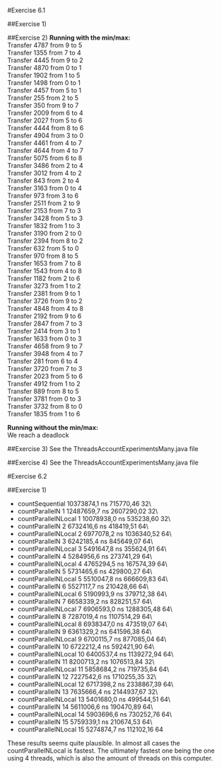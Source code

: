 #Exercise 6.1

##Exercise 1)

##Exercise 2)
**Running with the min/max:**\
Transfer 4787 from 9 to 5\
Transfer 1355 from 7 to 4\
Transfer 4445 from 9 to 2\
Transfer 4870 from 0 to 1\
Transfer 1902 from 1 to 5\
Transfer 1498 from 0 to 1\
Transfer 4457 from 5 to 1\
Transfer 255 from 2 to 5\
Transfer 350 from 9 to 7\
Transfer 2009 from 6 to 4\
Transfer 2027 from 5 to 6\
Transfer 4444 from 8 to 6\
Transfer 4904 from 3 to 0\
Transfer 4461 from 4 to 7\
Transfer 4644 from 4 to 7\
Transfer 5075 from 6 to 8\
Transfer 3486 from 2 to 4\
Transfer 3012 from 4 to 2\
Transfer 843 from 2 to 4\
Transfer 3163 from 0 to 4\
Transfer 973 from 3 to 6\
Transfer 2511 from 2 to 9\
Transfer 2153 from 7 to 3\
Transfer 3428 from 5 to 3\
Transfer 1832 from 1 to 3\
Transfer 3190 from 2 to 0\
Transfer 2394 from 8 to 2\
Transfer 632 from 5 to 0\
Transfer 970 from 8 to 5\
Transfer 1653 from 7 to 8\
Transfer 1543 from 4 to 8\
Transfer 1182 from 2 to 6\
Transfer 3273 from 1 to 2\
Transfer 2381 from 9 to 1\
Transfer 3726 from 9 to 2\
Transfer 4848 from 4 to 8\
Transfer 2192 from 9 to 6\
Transfer 2847 from 7 to 3\
Transfer 2414 from 3 to 1\
Transfer 1633 from 0 to 3\
Transfer 4658 from 9 to 7\
Transfer 3948 from 4 to 7\
Transfer 281 from 6 to 4\
Transfer 3720 from 7 to 3\
Transfer 2023 from 5 to 6\
Transfer 4912 from 1 to 2\
Transfer 889 from 8 to 5\
Transfer 3781 from 0 to 3\
Transfer 3732 from 8 to 0\
Transfer 1835 from 1 to 6

**Running without the min/max:**\
We reach a deadlock


##Exercise 3)
See the ThreadsAccountExperimentsMany.java file

##Exercise 4)
See the ThreadsAccountExperimentsMany.java file

#Exercise 6.2

##Exercise 1)
* countSequential                10373874,1 ns  715770,46         32\
* countParallelN  1              12487659,7 ns 2607290,02         32\
* countParallelNLocal  1         10078938,0 ns  535238,60         32\
* countParallelN  2               6732416,6 ns  418419,51         64\
* countParallelNLocal  2          6977078,2 ns 1036340,52         64\
* countParallelN  3               6242185,4 ns  845649,07         64\
* countParallelNLocal  3          5491647,8 ns  355624,91         64\
* countParallelN  4               5284956,6 ns  273741,29         64\
* countParallelNLocal  4          4765294,5 ns  167574,39         64\
* countParallelN  5               5731465,6 ns  429800,27         64\
* countParallelNLocal  5          5510047,8 ns  666609,83         64\
* countParallelN  6               5527117,7 ns  210428,66         64\
* countParallelNLocal  6          5190993,9 ns  379712,38         64\
* countParallelN  7               6658339,2 ns  828251,57         64\
* countParallelNLocal  7          6906593,0 ns 1288305,48         64\
* countParallelN  8               7287019,4 ns 1107514,29         64\
* countParallelNLocal  8          6938347,0 ns  473519,07         64\
* countParallelN  9               6361329,2 ns  641596,38         64\
* countParallelNLocal  9          6700115,7 ns  877085,04         64\
* countParallelN 10               6722212,4 ns  592421,90         64\
* countParallelNLocal 10          6400537,4 ns 1139272,94         64\
* countParallelN 11               8200713,2 ns 1076513,84         32\
* countParallelNLocal 11          5858684,2 ns  719735,84         64\
* countParallelN 12               7227542,6 ns 1710255,35         32\
* countParallelNLocal 12          6717398,2 ns 2338867,39         64\
* countParallelN 13               7635666,4 ns 2144937,67         32\
* countParallelNLocal 13          5401680,0 ns  499544,51         64\
* countParallelN 14               5611006,6 ns  190470,89         64\
* countParallelNLocal 14          5903696,6 ns  730252,76         64\
* countParallelN 15               5759339,1 ns  210674,53         64\
* countParallelNLocal 15          5274874,7 ns  112102,16         64

These results seems quite plausible. In almost all cases the countParallelNLocal is fastest. 
The ultimately fastest one being the one using 4 threads, which is also the amount of threads on this computer. 
